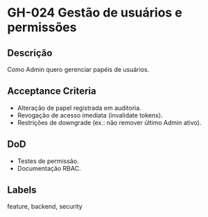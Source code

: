 <!--
ID: GH-024
Epic: Auth & Security
Phase: 5
-->

# GH-024 Gestão de usuários e permissões

## Descrição

Como Admin quero gerenciar papéis de usuários.

## Acceptance Criteria

- Alteração de papel registrada em auditoria.
- Revogação de acesso imediata (invalidate tokens).
- Restrições de downgrade (ex.: não remover último Admin ativo).

## DoD

- Testes de permissão.
- Documentação RBAC.

## Labels

feature, backend, security
